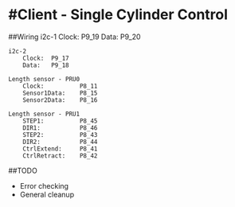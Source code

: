 #Client - Single Cylinder Control
==============

##Wiring
	i2c-1
		Clock:  P9_19
		Data:   P9_20

	i2c-2
		Clock:  P9_17
		Data:   P9_18

	Length sensor - PRU0
		Clock:			P8_11
		Sensor1Data:	P8_15
		Sensor2Data:	P8_16

	Length sensor - PRU1
		STEP1:			P8_45
		DIR1:			P8_46
		STEP2:			P8_43
		DIR2:			P8_44
		CtrlExtend:		P8_41
		CtrlRetract:	P8_42

##TODO
- Error checking
- General cleanup

